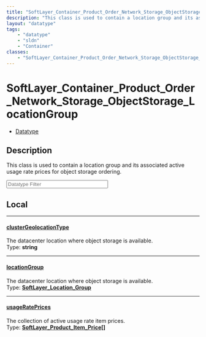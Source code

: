 ```yaml
---
title: "SoftLayer_Container_Product_Order_Network_Storage_ObjectStorage_LocationGroup"
description: "This class is used to contain a location group and its associated active usage rate prices for object storage ordering."
layout: "datatype"
tags:
    - "datatype"
    - "sldn"
    - "Container"
classes:
    - "SoftLayer_Container_Product_Order_Network_Storage_ObjectStorage_LocationGroup"
---
```


# SoftLayer_Container_Product_Order_Network_Storage_ObjectStorage_LocationGroup
<div id='service-datatype'>
    <ul id='sldn-reference-tabs'>
        <li id='datatype'> <a href='/reference/datatypes/SoftLayer_Container_Product_Order_Network_Storage_ObjectStorage_LocationGroup' >Datatype</a></li>
    </ul>
</div>

## Description 


This class is used to contain a location group and its associated active usage rate prices for object storage ordering. 





<!-- Filer BEGIN -->
<div class="view-filters">
        <div class="clearfix">
            <div class="search-input-box">
                <input placeholder="Datatype Filter" onkeyup="titleSearch(inputId='prop-input', divId='properties', elementClass='prop-row')" 
                    type="text" id="prop-input" value="" size="30" maxlength="128" class="form-text">
            </div>
        </div>
</div>
<!-- Filer END -->

<div id="properties" class="content">
<div id="localProperties" class="prop-content" >

## Local
<div class="prop-row">

-----
[clusterGeolocationType]: #clustergeolocationtype
#### [clusterGeolocationType]
The datacenter location where object storage is available.  
<span class="type-label">Type: </span>**string**  



</div>
<div class="prop-row">

-----
[locationGroup]: #locationgroup
#### [locationGroup]
The datacenter location where object storage is available.  
<span class="type-label">Type: </span>**<a href='/reference/datatypes/SoftLayer_Location_Group'>SoftLayer_Location_Group </a>**  



</div>
<div class="prop-row">

-----
[usageRatePrices]: #usagerateprices
#### [usageRatePrices]
The collection of active usage rate item prices.  
<span class="type-label">Type: </span>**<a href='/reference/datatypes/SoftLayer_Product_Item_Price'>SoftLayer_Product_Item_Price[] </a>**  



</div>
</div>
<!-- LOCAL PROPERTY END -->

</div>


